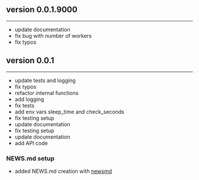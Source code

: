 ## version 0.0.1.9000

---

- update documentation
- fix bug with number of workers
- fix typos

## version 0.0.1

---

- update tests and logging
- fix typos
- refactor internal functions
- add logging
- fix tests
- add env vars sleep_time and check_seconds
- fix testing setup
- update documentation
- fix testing setup
- update documentation
- add API code 

### NEWS.md setup

- added NEWS.md creation with [newsmd](https://github.com/Dschaykib/newsmd)

